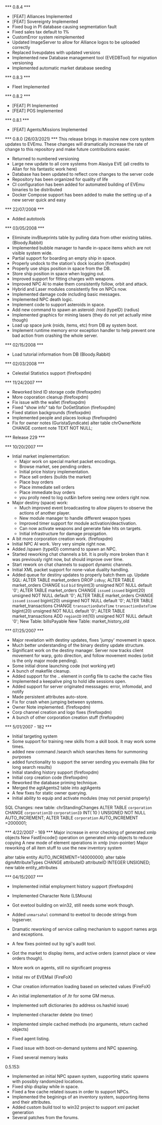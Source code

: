 *** 0.8.4 ***
- [FEAT] Alliances Implemented
- [FEAT] Sovereignty Implemented
- Fixed bug in PI database causing segmentation fault
- Fixed sales tax default to 1%
- CustomError system reimplemented
- Updated ImageServer to allow for Alliance logos to be uploaded correctly
- Replaced liveupdates with updated versions
- Implemented new Database management tool (EVEDBTool) for migration versioning
- Implemented automatic market database seeding

*** 0.8.3 ***
- Fleet Implemented

*** 0.8.2 ***
- [FEAT] PI Implemented
- [FEAT] POS Implemented

*** 0.8.1 ***
- [FEAT] Agents/Missions Implemented

*** 0.8.0 (26/03/2021) ***
This release brings in massive new core system updates to EVEmu. These changes will dramatically increase the rate of change to this repository and make future contributions easier.

- Returned to numbered versioning
- Large new update to all core systems from Alasiya EVE (all credits to Allan for his fantastic work here)
- Database has been updated to reflect core changes to the server code
- Repository has been organized for quality of life
- CI configuration has been added for automated building of EVEmu binaries to be distributed
- Docker Compose support has been added to make the setting up of a new server quick and easy

*** 22/07/2008 ***
- Added autotools

*** 03/05/2008 ***
- Eliminate invBlueprints table by pulling data from other existing tables. (Bloody.Rabbit)
- Implemented bubble manager to handle in-space items which are not visible system wide.
- Partial support for boarding an empty ship in space.
- Properly undock to the station's dock location (firefoxpdm)
- Properly use ships position in space from the DB.
- Store ship position in space when logging out.
- Improved support for fitting charges with weapons.
- Improved NPC AI to make them consistently follow, orbit and attack.
- Hybrid and Laser modules consistently fire on NPCs now.
- Implemented damage code including basic messages.
- Implemented NPC death logic.
- Implement code to support asteroids in space.
- Add new command to spawn an asteroid: /roid (typeID) (radius)
- Implemented graphics for mining lasers (they do not yet actually mine though)
- Load up space junk (roids, items, etc) from DB ay system boot.
- Implement runtime memory error exception handler to help prevent one bad action from crashing the whole server.

*** 02/15/2008 ***
- Load tutorial information from DB (Bloody.Rabbit)

*** 02/03/2008 ***
- Celestial Statistics support (firefoxpdm)

*** 11/24/2007 ***
- Reworked bind ID storage code (firefoxpdm)
- More coporation cleanup (firefoxpdm)
- Fix issue with the wallet (firefoxpdm)
- Fixed "show info" tab for DoGetStation (firefoxpdm)
- Fixed station backgrounds (firefoxpdm)
- Implemented people and places lookup (firefoxpdm)
- Fix for owner notes (GuristaSyndicate)
alter table chrOwnerNote CHANGE content note TEXT NOT NULL;

*** Release 229 ***

*** 10/20/2007 ***
- Intial market implementation:
  - Major work on special market packet encodings.
  - Browse market, see pending orders.
  - Initial price history implementation.
  - Place sell orders (builds the market)
  - Place buy orders
  - Place immediate sell orders
  - Place immediate buy orders
  - you prolly need to log out&in before seeing new orders right now.
- Major destiny (space) work:
  - Much improved event broadcasting to allow players to
    observe the actions of another player.
  - New module manager to handle different weapon types
  - Improved timer support for module activation/deactivation.
  - Can now activate weapons and generate fake hits on targets.
  - Initial infrastructure for damage propigation.
- A bit more corporation creation work. (firefoxpdm)
- Initial NPC AI work. Very very simple right now.
- Added /spawn (typeID) command to spawn an NPC.
- Started reworking chat channels a bit. It is prolly more broken
  than it was previously right now, but should improve over time.
- Start rework on chat channels to support dynamic channels.
- Initial XML packet support for none-value duality handling.
- Added queue for destiny updates to properly batch them up.
Update SQL:
ALTER TABLE market_orders DROP `isBuy`;
ALTER TABLE market_orders CHANGE `bid` `bid` tinyint(3) unsigned NOT NULL default '0';
ALTER TABLE market_orders CHANGE `issued` `issued` bigint(20) unsigned NOT NULL default '0';
ALTER TABLE market_orders CHANGE `issued` `issued` bigint(20) unsigned NOT NULL default '0';
ALTER TABLE market_transactions CHANGE `transactionDateTime` `transactionDateTime` bigint(20) unsigned NOT NULL default '0';
ALTER TABLE market_transactions ADD `regionID` int(10) unsigned NOT NULL default '0';
New Table: billsPayable
New Table: market_history_old

*** 07/25/2007 ***
- Major revelation with destiny updates, fixes 'jumpy' movement in space.
- Much better understanding of the binary destiny update structure.
- Significant work on the destiny manager. Server now tracks client movement for
  warp, goto direction, and follow movement modes (orbit is the only major mode pending).
- Some initial drone launching code (not working yet)
- A bunch of makefile cleanup.
- Added support for the <files><cache>.. element in config file to cache the cache files
- Implemented a keepalive ping to hold idle sessions open.
- Added support for server originated messsages: error, infomodal, and notify
- Made persistent attributes auto-store.
- Fix for crash when jumping between systems.
- Owner Note implemented. (firefoxpdm)
- Corp channel creation and logo fixes (firefoxpdm)
- A bunch of other corporation creation stuff (firefoxpdm)

*** 5/01/2007 - 182 ***
- Initial targeting system
- Some support for training new skills from a skill book. It may work some times.
- added new command /search which searches items for summoning purposes
- added functionality to support the server sending you evemails (like for long search results)
- Initial standing history support (firefoxpdm)
- Initial corp creation code (firefoxpdm)
- Reworked the database priming technique.
- Merged the agtAgents2 table into agtAgents
- A few fixes for static owner querying.
- Initial ability to equip and activate modules (may not persist properly)

SQL Changes:
new table: chrStandingChanges
ALTER TABLE `corporation` CHANGE `corporationID` `corporationID` INT( 10 ) UNSIGNED NOT NULL AUTO_INCREMENT;
ALTER TABLE `corporation`  AUTO_INCREMENT =2000001;

*** 4/22/2007 - 169 ***
Major increase in error checking of generated xmlp objects
New FastEncode() operation on generated xmlp objects to reduce copying
A new mode of element operations in xmlp (non-pointer)
Major reworking of all item stuff to use the new inventory system


alter table entity AUTO_INCREMENT=140000000;
alter table dgmAttributeTypes CHANGE attributeID attributeID INTEGER UNSIGNED;
new table entity_attributes

*** 04/15/2007 ***
- Implemented initial employment history support (firefoxpdm)
- Implemented Character Note (LSMoura)
- Got evetool building on win32, still needs some work though.
- Added `unmarsahal` command to evetool to decode strings from logserver.
- Dramatic reworking of service calling mechanism to support names args and exceptions.
- A few fixes pointed out by sgi's audit tool.
- Got the market to display items, and active orders (cannot place or view orders though).
- More work on agents, still no significant progress
- Initial rev of EVEMail (FireFoX)
- Char creation information loading based on selected values (FireFoX)
- An initial implementation of /tr for some GM menus.

- Implemented soft dictionaries (to address os.hashid issue)
- Implemented character delete (no timer)
- Implemented simple cached methods (no arguments, return cached objects)
- Fixed agent listing.
- Fixed issue with boot-on-demand systems and NPC spawning.
- Fixed several memory leaks

0.5.153:
- Implemented an initial NPC spawn system, supporting static spawns with possibly randomized locations.
- Fixed ship display while in space.
- Fixed a few cache related issues in order to support NPCs.
- Implemented the beginings of an inventory system, supporting items and their attributes.
- Added custom build tool to win32 project to support xml packet generation
- Several patches from the forums.

